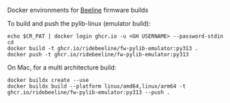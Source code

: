 Docker environments for [Beeline](https://beeline.co) firmware builds

To build and push the pylib-linux (emulator build):
```
echo $CR_PAT | docker login ghcr.io -u <GH USERNAME> --password-stdin
cd 
docker build -t ghcr.io/ridebeeline/fw-pylib-emulator:py313 .
docker push -t ghcr.io/ridebeeline/fw-pylib-emulator:py313
```

On Mac, for a multi architecture build:
```
docker buildx create --use
docker buildx build --platform linux/amd64,linux/arm64 -t ghcr.io/ridebeeline/fw-pylib-emulator:py313 --push .
```
